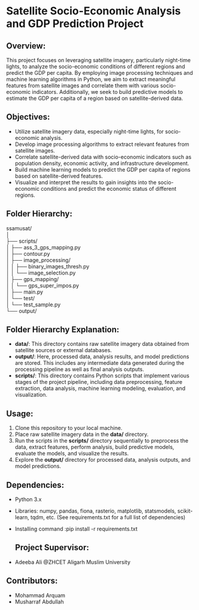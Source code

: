 # Satellite Socio-Economic Analysis and GDP Prediction Project

## Overview:
This project focuses on leveraging satellite imagery, particularly night-time lights, to analyze the socio-economic conditions of different regions and predict the GDP per capita. By employing image processing techniques and machine learning algorithms in Python, we aim to extract meaningful features from satellite images and correlate them with various socio-economic indicators. Additionally, we seek to build predictive models to estimate the GDP per capita of a region based on satellite-derived data.

## Objectives:
- Utilize satellite imagery data, especially night-time lights, for socio-economic analysis.
- Develop image processing algorithms to extract relevant features from satellite images.
- Correlate satellite-derived data with socio-economic indicators such as population density, economic activity, and infrastructure development.
- Build machine learning models to predict the GDP per capita of regions based on satellite-derived features.
- Visualize and interpret the results to gain insights into the socio-economic conditions and predict the economic status of different regions.

## Folder Hierarchy:
ssamusat/\
│\
├── scripts/\
│   ├── ass_3_gps_mapping.py\
│   ├── contour.py\
│   ├── image_processing/\
│   │   ├── binary_images_thresh.py\
│   │   └── image_selection.py\
│   ├── gps_mapping/\
│   │   └── gps_super_impos.py\
│   ├── main.py\
│   └── test/\
│       └── test_sample.py\
└── output/

## Folder Hierarchy Explanation:

- **data/**: This directory contains raw satellite imagery data obtained from satellite sources or external databases.
- **output/**: Here, processed data, analysis results, and model predictions are stored. This includes any intermediate data generated during the processing pipeline as well as final analysis outputs.
- **scripts/**: This directory contains Python scripts that implement various stages of the project pipeline, including data preprocessing, feature extraction, data analysis, machine learning modeling, evaluation, and visualization.

## Usage:

1. Clone this repository to your local machine.
2. Place raw satellite imagery data in the **data/** directory.
3. Run the scripts in the **scripts/** directory sequentially to preprocess the data, extract features, perform analysis, build predictive models, evaluate the models, and visualize the results.
4. Explore the **output/** directory for processed data, analysis outputs, and model predictions.

## Dependencies:

- Python 3.x
- Libraries: numpy, pandas, fiona, rasterio, matplotlib, statsmodels, scikit-learn, tqdm, etc. (See requirements.txt for a full list of dependencies)
- Installing command :pip install -r requirements.txt

  ## Project Supervisor:
- Adeeba Ali @ZHCET Aligarh Muslim University

## Contributors:

- Mohammad Arquam 
- Musharraf Abdullah

